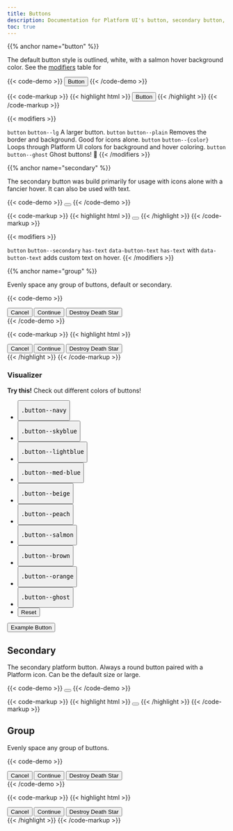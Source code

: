```yaml
---
title: Buttons
description: Documentation for Platform UI's button, secondary button, and button group components.
toc: true
---
```

{{% anchor name="button" %}}

The default button style is outlined, white, with a salmon hover background color. See the [modifiers](#modifiers) table for 


{{< code-demo >}}
<button class="button">Button</button>
{{< /code-demo >}}

{{< code-markup >}}
{{< highlight html >}}
<button class="button">Button</button>
{{< /highlight >}} 
{{< /code-markup >}}

{{< modifiers >}}
<tr>
  <td data-label="Base">
    <code>button</code>
  </td>
  <td data-label="Modifier">
    <code>button--lg</code>
  </td>
  <td data-label="Secondary Modifier">
    <i class="pi-ban" aria-hidden="true"></i>
  </td>
  <td data-label="Data Attribute">
    <i class="pi-ban" aria-hidden="true"></i>
  </td>
  <td data-label="Behavior">
    A larger button.
  </td>
</tr>
<tr>
  <td data-label="Base">
    <code>button</code>
  </td>
  <td data-label="Modifier">
    <code>button--plain</code>
  </td>
  <td data-label="Secondary Modifier">
    <i class="pi-ban" aria-hidden="true"></i>
  </td>
  <td data-label="Data Attribute">
    <i class="pi-ban" aria-hidden="true"></i>
  </td>
  <td data-label="Behavior">
    Removes the border and background. 
    Good for icons alone.
  </td>
</tr>
<tr>
  <td data-label="Base">
    <code>button</code>
  </td>
  <td data-label="Modifier">
    <code>button--{color}</code>
  </td>
  <td data-label="Secondary Modifier">
    <i class="pi-ban" aria-hidden="true"></i>
  </td>
  <td data-label="Data Attribute">
    <i class="pi-ban" aria-hidden="true"></i>
  </td>
  <td data-label="Behavior">
    Loops through Platform UI colors for background and hover coloring.
  </td>
</tr>
<tr>
  <td data-label="Base">
    <code>button</code>
  </td>
  <td data-label="Modifier">
    <code>button--ghost</code>
  </td>
  <td data-label="Secondary Modifier">
    <i class="pi-ban" aria-hidden="true"></i>
  </td>
  <td data-label="Data Attribute">
    <i class="pi-ban" aria-hidden="true"></i>
  </td>
  <td data-label="Behavior">
    Ghost buttons! 👻
  </td>
</tr>
{{< /modifiers >}}

{{% anchor name="secondary" %}}

The secondary button was build primarily for usage with icons alone with a fancier hover. It can also be used with text.

{{< code-demo >}}
<button class="button button--secondary"><i class="pi-download"></i></button>
{{< /code-demo >}}

{{< code-markup >}}
{{< highlight html >}}
<button class="button button--secondary"><i class="pi-download"></i></button>
{{< /highlight >}} 
{{< /code-markup >}}

{{< modifiers >}}
<tr>
  <td data-label="Base">
    <code>button</code>
  </td>
  <td data-label="Modifier">
    <code>button--secondary</code>
  </td>
  <td data-label="Secondary Modifier">
    <code>has-text</code>
  </td>
  <td data-label="Data Attribute">
    <code>data-button-text</code>
  </td>
  <td data-label="Behavior">
    <code>has-text</code> with <code>data-button-text</code> adds custom text on hover.
  </td>
</tr>
{{< /modifiers >}}

{{% anchor name="group" %}}

Evenly space any group of buttons, default or secondary.

{{< code-demo >}}
<div class="button-group">
  <button class="button">Cancel</button>
  <button class="button">Continue</button>
  <button class="button">Destroy Death Star</button>
</div>
{{< /code-demo >}}

{{< code-markup >}}
{{< highlight html >}}
<div class="button-group">
  <button class="button">Cancel</button>
  <button class="button">Continue</button>
  <button class="button">Destroy Death Star</button>
</div>
{{< /highlight >}} 
{{< /code-markup >}}

<section class="p-0 my-4">
  <h3 class="text--light text--size-md mb-3">Visualizer</h3>
  <div class="linear-gradient inverted px-4 py-3 block-container" 
      data-callout-header="tables tip" 
      data-callout-radius="0 3rem 0 3rem"
      data-gradient-direction="30deg"
      data-gradient-start="midnightblue 20%, purple 40%"
      data-gradient-stop="indigo"
      data-gradient-fallback="indigo">
    <i class="pi-rocket mr-1"></i>
    <strong class="mr-1">Try this!</strong> 
    Check out different colors of buttons!
  </div>
  <div class="visualizer block-container p-3 py-4 border border--color-lighter border--width-5 tablet-up-2 mb-4">
    <div class="actions block">
      <ul class="list">
        <li>
          <button class="button" data-example-elements="button--navy">
            <pre>.button--navy</pre>
          </button>
        </li>
        <li>
          <button class="button" data-example-elements="button--skyblue">
            <pre>.button--skyblue</pre>
          </button>
        </li>
        <li>
          <button class="button" data-example-elements="button--lightblue">
            <pre>.button--lightblue</pre>
          </button>
        </li>
        <li>
          <button class="button" data-example-elements="button--med-blue">
            <pre>.button--med-blue</pre>
          </button>
        </li>
        <li>
          <button class="button" data-example-elements="button--beige">
            <pre>.button--beige</pre>
          </button>
        </li>
        <li>
          <button class="button" data-example-elements="button--peach">
            <pre>.button--peach</pre>
          </button>
        </li>
        <li>
          <button class="button" data-example-elements="button--salmon">
            <pre>.button--salmon</pre>
          </button>
        </li>
        <li>
          <button class="button" data-example-elements="button--brown">
            <pre>.button--brown</pre>
          </button>
        </li>
        <li>
          <button class="button" data-example-elements="button--orange">
            <pre>.button--orange</pre>
          </button>
        </li>
        <li>
          <button class="button" data-example-elements="button--ghost text--white">
            <pre>.button--ghost</pre>
          </button>
        </li>
        <li>
          <button class="button button--salmon text--white" data-reset="true">
            Reset
          </button>
        </li>
      </ul>
    </div>
    <div class="results rounded-2 block background--dark p-3" data-default-class="flex flex--center-content">
      <button class="button">
        Example Button
      </button>
    </div>
  </div>
<section>

## Secondary

The secondary platform button. Always a round button paired with a Platform icon. Can be the default size or large.

{{< code-demo >}}
<button class="button button--secondary" aria-label="Download"><i class="pi-download"></i></button>
{{< /code-demo >}}

{{< code-markup >}}
{{< highlight html >}}
<button class="button button--secondary"><i class="pi-download"></i></button>
{{< /highlight >}} 
{{< /code-markup >}}


## Group

Evenly space any group of buttons.

{{< code-demo >}}
<div class="button-group">
  <button class="button">Cancel</button>
  <button class="button">Continue</button>
  <button class="button">Destroy Death Star</button>
</div>
{{< /code-demo >}}

{{< code-markup >}}
{{< highlight html >}}
<div class="button-group">
  <button class="button">Cancel</button>
  <button class="button">Continue</button>
  <button class="button">Destroy Death Star</button>
</div>
{{< /highlight >}} 
{{< /code-markup >}}